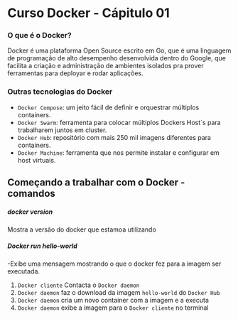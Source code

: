 # Curso Docker - Cápitulo 01

### O que é o Docker?

Docker é uma plataforma Open Source escrito em Go, que é uma linguagem de programação de alto desempenho desenvolvida dentro do Google, que facilita a criação e administração de ambientes isolados pra prover ferramentas para deployar e rodar aplicações.

### Outras tecnologias do Docker

- `Docker Compose`: um jeito fácil de definir e orquestrar múltiplos containers.
- `Docker Swarm`:  ferramenta para colocar múltiplos Dockers Host`s para trabalharem juntos em cluster.
- `Docker Hub`: repositório com mais 250 mil imagens diferentes para containers.
- `Docker Machine`: ferramenta que nos permite instalar e configurar em host virtuais.

## Começando a trabalhar com o Docker - comandos

##### docker version
Mostra a versão do docker que estamoa utilizando

##### Docker run hello-world
-Exibe uma mensagem mostrando o que o docker fez para a imagem ser executada.
1. `Docker cliente` Contacta o `Docker daemon`
2. `Docker daemon` faz o download da imagem `hello-world` do `Docker Hub`
3. `Docker daemon` cria um novo container com a imagem e a executa
4. `Docker daemon` exibe a imagem para o `Docker cliente` no terminal
